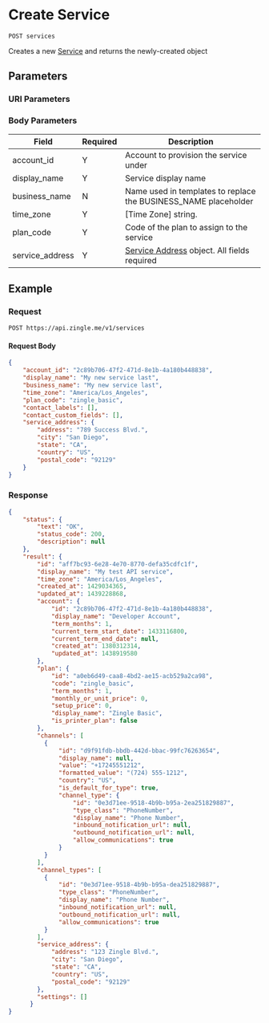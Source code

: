 # Create Service

    POST services
    
Creates a new [Service] and returns the newly-created object

## Parameters
### URI Parameters
### Body Parameters
Field | Required | Description
--- | --- | ---
account_id | Y | Account to provision the service under
display_name | Y | Service display name
business_name | N | Name used in templates to replace the BUSINESS_NAME placeholder
time_zone | Y | [Time Zone] string.
plan_code | Y | Code of the plan to assign to the service
service_address | Y | [Service Address] object. All fields required

## Example
### Request

    POST https://api.zingle.me/v1/services

#### Request Body    
```json
{
    "account_id": "2c89b706-47f2-471d-8e1b-4a180b448838",
    "display_name": "My new service last",
    "business_name": "My new service last",
    "time_zone": "America/Los_Angeles",
    "plan_code": "zingle_basic",
    "contact_labels": [],
    "contact_custom_fields": [],    
    "service_address": {
        "address": "789 Success Blvd.",
        "city": "San Diego",
        "state": "CA",
        "country": "US",
        "postal_code": "92129"
    }
}
```

### Response
``` json
{
    "status": {
        "text": "OK",
        "status_code": 200,
        "description": null
    },
    "result": {
        "id": "aff7bc93-6e28-4e70-8770-defa35cdfc1f",
        "display_name": "My test API service",
        "time_zone": "America/Los_Angeles",
        "created_at": 1429034365,
        "updated_at": 1439228868,
        "account": {
            "id": "2c89b706-47f2-471d-8e1b-4a180b448838",
            "display_name": "Developer Account",
            "term_months": 1,
            "current_term_start_date": 1433116800,
            "current_term_end_date": null,
            "created_at": 1380312314,
            "updated_at": 1438919580
        },
        "plan": {
            "id": "a0eb6d49-caa8-4bd2-ae15-acb529a2ca98",
            "code": "zingle_basic",
            "term_months": 1,
            "monthly_or_unit_price": 0,
            "setup_price": 0,
            "display_name": "Zingle Basic",
            "is_printer_plan": false
        },
        "channels": [
          {
              "id": "d9f91fdb-bbdb-442d-bbac-99fc76263654",
              "display_name": null,
              "value": "+17245551212",
              "formatted_value": "(724) 555-1212",
              "country": "US",
              "is_default_for_type": true,
              "channel_type": {
                  "id": "0e3d71ee-9518-4b9b-b95a-2ea251829887",
                  "type_class": "PhoneNumber",
                  "display_name": "Phone Number",
                  "inbound_notification_url": null,
                  "outbound_notification_url": null,
                  "allow_communications": true
              }
          }
        ],
        "channel_types": [
          {
              "id": "0e3d71ee-9518-4b9b-b95a-dea251829887",
              "type_class": "PhoneNumber",
              "display_name": "Phone Number",
              "inbound_notification_url": null,
              "outbound_notification_url": null,
              "allow_communications": true
          }
        ],
        "service_address": {
            "address": "123 Zingle Blvd.",
            "city": "San Diego",
            "state": "CA",
            "country": "US",
            "postal_code": "92129"
        },
        "settings": []
      }    
}
```

[Service]: README.md
[Service Address]: /service_addresses/README.md
